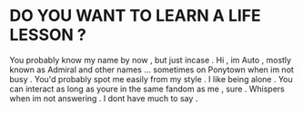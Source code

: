 # DO YOU WANT TO LEARN A LIFE LESSON ?
You probably know my name by now , but just incase . Hi , im Auto , mostly known as Admiral and other names ... sometimes on Ponytown when im not busy . You'd probably spot me easily from my style .
I like being alone . You can interact as long as youre in the same fandom as me , sure . Whispers when im not answering . I dont have much to say .
